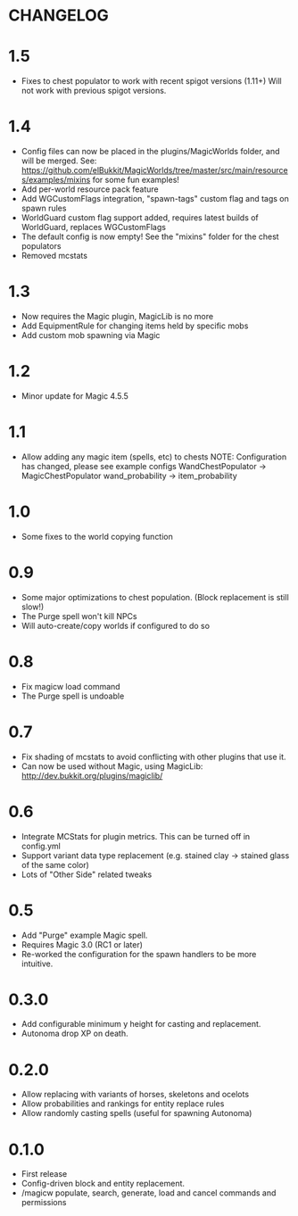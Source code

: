 # CHANGELOG

# 1.5

 - Fixes to chest populator to work with recent spigot versions (1.11+)
   Will not work with previous spigot versions.

# 1.4 

 - Config files can now be placed in the plugins/MagicWorlds folder, and will be merged.
   See: https://github.com/elBukkit/MagicWorlds/tree/master/src/main/resources/examples/mixins for some fun examples!
 - Add per-world resource pack feature
 - Add WGCustomFlags integration, "spawn-tags" custom flag and tags on spawn rules
 - WorldGuard custom flag support added, requires latest builds of WorldGuard, replaces WGCustomFlags
 - The default config is now empty! See the "mixins" folder for the chest populators
 - Removed mcstats

# 1.3

 - Now requires the Magic plugin, MagicLib is no more
 - Add EquipmentRule for changing items held by specific mobs
 - Add custom mob spawning via Magic

# 1.2

 - Minor update for Magic 4.5.5

# 1.1

 - Allow adding any magic item (spells, etc) to chests
   NOTE: Configuration has changed, please see example configs
   WandChestPopulator -> MagicChestPopulator
   wand_probability -> item_probability

# 1.0

 - Some fixes to the world copying function

# 0.9

 - Some major optimizations to chest population. (Block replacement is still slow!)
 - The Purge spell won't kill NPCs
 - Will auto-create/copy worlds if configured to do so

# 0.8

 - Fix magicw load command
 - The Purge spell is undoable

# 0.7

 - Fix shading of mcstats to avoid conflicting with other plugins that use it.
 - Can now be used without Magic, using MagicLib: http://dev.bukkit.org/plugins/magiclib/

# 0.6

 - Integrate MCStats for plugin metrics. This can be turned off in config.yml
 - Support variant data type replacement (e.g. stained clay -> stained glass of the same color)
 - Lots of "Other Side" related tweaks

# 0.5

 - Add "Purge" example Magic spell.
 - Requires Magic 3.0 (RC1 or later)
 - Re-worked the configuration for the spawn handlers to be more intuitive.

# 0.3.0

 - Add configurable minimum y height for casting and replacement.
 - Autonoma drop XP on death.

# 0.2.0

 - Allow replacing with variants of horses, skeletons and ocelots
 - Allow probabilities and rankings for entity replace rules
 - Allow randomly casting spells (useful for spawning Autonoma)

# 0.1.0

 - First release
 - Config-driven block and entity replacement.
 - /magicw populate, search, generate, load and cancel commands and permissions

